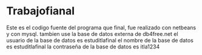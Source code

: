 # Trabajofianal
Este es el codigo fuente del programa que final, fue realizado con netbeans y con mysql. 
tambien use la base de datos externa de db4free.net 
el usuario de la base de datos es estuditlafinal
el nombre de la base de datos es estuditlafinal
la contraseña de la base de datos es itla1234
